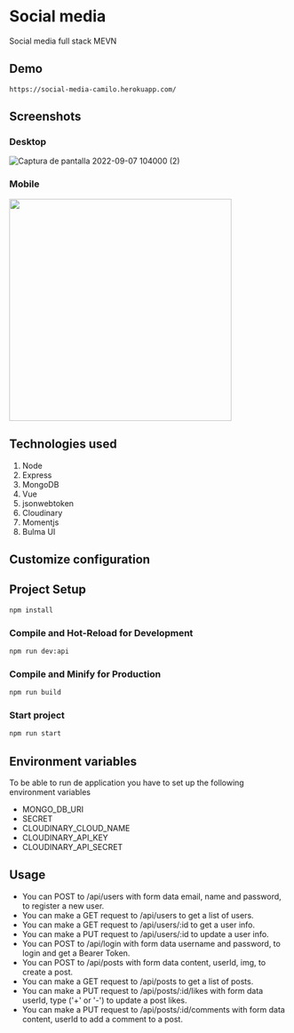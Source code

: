 # Social media
Social media full stack MEVN

## Demo

```
https://social-media-camilo.herokuapp.com/
```

## Screenshots

### Desktop
![Captura de pantalla 2022-09-07 104000 (2)](https://user-images.githubusercontent.com/102927455/188925918-c73d7b9d-398f-415e-9093-2c4f8fec74e8.jpg)
### Mobile
<img src="https://user-images.githubusercontent.com/102927455/188921470-53d5c0bb-8214-4365-bc49-34152feef55e.jpeg" style="width: 400px" />

## Technologies used

1. Node
2. Express
3. MongoDB
4. Vue
5. jsonwebtoken
6. Cloudinary
7. Momentjs
8. Bulma UI

## Customize configuration

## Project Setup

```sh
npm install
```

### Compile and Hot-Reload for Development

```sh
npm run dev:api
```

### Compile and Minify for Production

```sh
npm run build
```

### Start project 

```sh
npm run start
```

## Environment variables

To be able to run de application you have to set up the following environment variables

* MONGO_DB_URI
* SECRET
* CLOUDINARY_CLOUD_NAME
* CLOUDINARY_API_KEY
* CLOUDINARY_API_SECRET

## Usage

* You can POST to /api/users with form data email, name and password, to register a new user.
* You can make a GET request to /api/users to get a list of users.
* You can make a GET request to /api/users/:id to get a user info.
* You can make a PUT request to /api/users/:id to update a user info.
* You can POST to /api/login with form data username and password, to login and get a Bearer Token.
* You can POST to /api/posts with form data content, userId, img, to create a post.
* You can make a GET request to /api/posts to get a list of posts.
* You can make a PUT request to /api/posts/:id/likes with form data userId, type ('+' or '-') to update a post likes.
* You can make a PUT request to /api/posts/:id/comments with form data content, userId to add a comment to a post.
